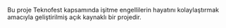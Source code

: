 Bu proje Teknofest kapsamında işitme engellilerin hayatını kolaylaştırmak amacıyla geliştirilmiş açık kaynaklı bir projedir.

